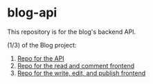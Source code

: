# blog-api

This repository is for the blog's backend API.

(1/3) of the Blog project:

1. [Repo for the API](https://github.com/brandonngithub/blog-api)
2. [Repo for the read and comment frontend](https://github.com/brandonngithub/blog-read-comment)
3. [Repo for the write, edit, and publish frontend](https://github.com/brandonngithub/blog-write-edit-publish)
